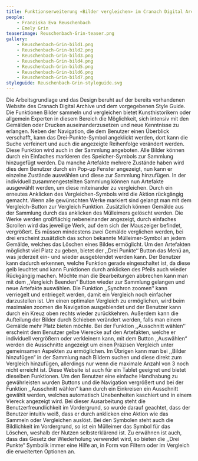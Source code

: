 ```yaml
---
title: Funktionserweiterung «Bilder vergleichen» im Cranach Digital Archive
people:
    - Franziska Eva Reuschenbach
    - Emely Grin
teaserimage: Reuschenbach-Grin-teaser.png
gallery:
    - Reuschenbach-Grin-bild1.png
    - Reuschenbach-Grin-bild2.png
    - Reuschenbach-Grin-bild3.png
    - Reuschenbach-Grin-bild4.png
    - Reuschenbach-Grin-bild5.png
    - Reuschenbach-Grin-bild6.png
    - Reuschenbach-Grin-bild7.png
styleguide: Reuschenbach-Grin-styleguide.svg
---
```


Die Arbeitsgrundlage und das Design beruht auf der bereits vorhandenen Website des Cranach Digital Archive und dem vorgegebenen Style Guide. Die Funktionen Bilder sammeln und vergleichen bietet Kunsthistorikern oder allgemein Experten in diesem Bereich die Möglichkeit, sich intensiv mit den Gemälden oder Drucken auseinanderzusetzen und neue Kenntnisse zu erlangen.
Neben der Navigation, die dem Benutzer einen Überblick verschafft, kann das Drei-Punkte-Symbol angeklickt werden, dort kann die Suche verfeinert und auch die angezeigte Reihenfolge verändert werden. Diese Funktion wird auch in der Sammlung angeboten.
Alle Bilder können durch ein Einfaches markieren des Speicher-Symbols zur Sammlung hinzugefügt werden. Da manche Artefakte mehrere Zustände haben wird dies dem Benutzer durch ein Pop-up Fenster angezeigt, nun kann er einzelne Zustände auswählen und diese zur Sammlung hinzufügen. In der individuell zusammengestellten Sammlung können nun Artefakte ausgewählt werden, um diese miteinander zu vergleichen. Durch ein erneutes Anklicken des Vergleichen-Symbols wird die Aktion rückgängig gemacht. Wenn alle gewünschten Werke markiert sind gelangt man mit dem Vergleich-Button zur Vergleich Funktion. Zusätzlich können Gemälde aus der Sammlung durch das anklicken des Mülleimers gelöscht werden.
Die Werke werden großflächig nebeneinander angezeigt, durch einfaches Scrollen wird das jeweilige Werk, auf dem sich der Mauszeiger befindet, vergrößert. Es müssen mindestens zwei Gemälde verglichen werden, bei drei erscheint zusätzlich das schon bekannte Mülleimer-Symbol an jedem Gemälde, welches das Löschen eines Bildes ermöglicht.
Um den Artefakten möglichst viel Platz zu geben, bietet der ,,Drei Punkte‘‘ Button das Menü an, was jederzeit ein- und wieder ausgeblendet werden kann. Der Benutzer kann dadurch erkennen, welche Funktion gerade eingeschaltet ist, da diese gelb leuchtet und kann Funktionen durch anklicken des Pfeils auch wieder Rückgängig machen. Möchte man die Bearbeitungen abbrechen kann man mit dem ,,Vergleich Beenden“ Button wieder zur Sammlung gelangen und neue Artefakte auswählen.
Die Funktion ,,Synchron zoomen‘‘ kann verriegelt und entriegelt werden, damit ein Vergleich noch einfacher darzustellen ist. Um einen optimalen Vergleich zu ermöglichen, wird beim maximalen zoomen die Navigation ausgeblendet und der Benutzer kann durch ein Kreuz oben rechts wieder zurückkehren.
Außerdem kann die Aufteilung der Bilder durch Schieben verändert werden, falls man einem Gemälde mehr Platz bieten möchte.
Bei der Funktion ,,Ausschnitt wählen‘‘ erscheint dem Benutzer gelbe Vierecke auf den Artefakten, welche er individuell vergrößern oder verkleinern kann, mit dem Button ,,Auswählen“ werden die Ausschnitte angezeigt um einen Präzisen Vergleich unter gemeinsamen Aspekten zu ermöglichen.
Im Übrigen kann man bei ,,Bilder hinzufügen“ in der Sammlung nach Bildern suchen und diese direkt zum Vergleich hinzufügen, allerdings nur wenn die maximale Anzahl von 3 noch nicht erreicht ist.
Diese Website ist auch für ein Tablet geeignet und bietet dieselben Funktionen. Um den Benutzer eine einfache Handhabung zu gewährleisten wurden Buttons und die Navigation vergrößert und bei der Funktion ,,Ausschnitt wählen“ kann durch ein Einkreisen ein Ausschnitt gewählt werden, welches automatisch Unebenheiten kaschiert und in einem Viereck angezeigt wird.
Bei dieser Ausarbeitung steht die Benutzerfreundlichkeit im Vordergrund, so wurde darauf geachtet, dass der Benutzer intuitiv weiß, dass er durch anklicken eine Aktion wie das Sammeln oder Vergleichen auslöst. Bei den Symbolen steht auch die Bildlichkeit im Vordergrund, so ist ein Mülleimer das Symbol für das Löschen, weshalb der Nutzen selbsterklärend ist.
Zu erwähnen ist auch, dass das Gesetz der Wiederholung verwendet wird, so bieten die ,,Drei Punkte“ Symbolik immer eine Hilfe an, in Form von Filtern oder im Vergleich die erweiterten Optionen an.

